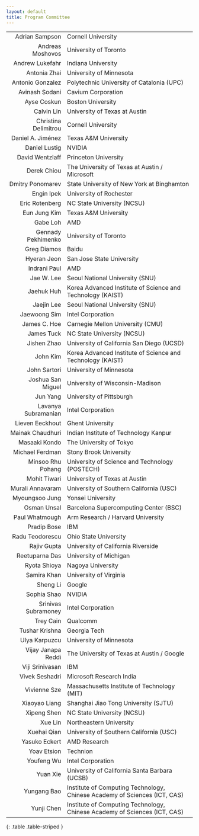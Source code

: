 ```yaml
---
layout: default
title: Program Committee 
---
```

|                                                        |                                  |
| -----------------------------------------------------: | -------------------------------- |
|                                         Adrian Sampson |               Cornell University |
|                                       Andreas Moshovos |            University of Toronto |
|                                        Andrew Lukefahr |               Indiana University |
|                                           Antonia Zhai |          University of Minnesota |
|                                       Antonio Gonzalez | Polytechnic University of Catalonia (UPC) |
|                                         Avinash Sodani |               Cavium Corporation |
|                                            Ayse Coskun |                Boston University |
|                                             Calvin Lin |    University of Texas at Austin |
|                                   Christina Delimitrou |               Cornell University |
|        Daniel A. Jiménez |	Texas A&M University |
|  Daniel Lustig |  NVIDIA | 
|  David Wentzlaff	|  Princeton University |
|  Derek Chiou |	 The University of Texas at Austin / Microsoft |
|  Dmitry Ponomarev	|  State University of New York at Binghamton | 
|  Engin Ipek |	 University of Rochester |
|  Eric Rotenberg |   NC State University (NCSU) |
|  Eun Jung Kim |  Texas A&M University |
|  Gabe Loh |  AMD |
|  Gennady Pekhimenko	 |  University of Toronto |
|  Greg Diamos |  Baidu |
|  Hyeran Jeon |  San Jose State University |
|  Indrani Paul |  AMD |
|  Jae W. Lee |  Seoul National University (SNU) |
|  Jaehuk Huh |  Korea Advanced Institute of Science and Technology (KAIST) |
|  Jaejin Lee |  Seoul National University (SNU) |
|  Jaewoong Sim	 |  Intel Corporation |
|  James C. Hoe |  Carnegie Mellon University (CMU) |
|  James Tuck	 |  NC State University (NCSU) |
|  Jishen Zhao |  University of California San Diego (UCSD) |
|  John Kim |  Korea Advanced Institute of Science and Technology (KAIST) |
|  John Sartori |  University of Minnesota |
|  Joshua San Miguel |  University of Wisconsin-Madison |
|  Jun Yang |  University of Pittsburgh |
|  Lavanya Subramanian |  Intel Corporation |
|  Lieven Eeckhout |  Ghent University |
|  Mainak Chaudhuri |  Indian Institute of Technology Kanpur |
|  Masaaki  Kondo |	  The University of Tokyo |
|  Michael Ferdman	 |  Stony Brook University |
|  Minsoo Rhu	Pohang |  University of Science and Technology (POSTECH) |
|  Mohit Tiwari |  	University of Texas at Austin |
|  Murali Annavaram |  	University of Southern California (USC) |
|  Myoungsoo Jung |  	Yonsei University |
|  Osman Unsal |  	Barcelona Supercomputing Center (BSC) |
|  Paul Whatmough | 	Arm Research / Harvard University |
|  Pradip Bose | 	IBM |
|  Radu Teodorescu | 	Ohio State University |
|  Rajiv Gupta | 	University of California Riverside |
|  Reetuparna Das | 	University of Michigan |
|  Ryota Shioya | 	Nagoya University | 
|  Samira Khan | 	University of Virginia |
|  Sheng Li | 	Google |
|  Sophia  Shao | 	NVIDIA |
|  Srinivas Subramoney | 	Intel Corporation |
|  Trey Cain | 	Qualcomm |
|  Tushar Krishna | 	Georgia Tech |
|  Ulya Karpuzcu |  	University of Minnesota |
|  Vijay Janapa Reddi | 	The University of Texas at Austin / Google |
|  Viji Srinivasan | 	IBM |
|  Vivek Seshadri | 	Microsoft Research India |
|  Vivienne Sze | 	Massachusetts Institute of Technology (MIT) |
|  Xiaoyao Liang | 	Shanghai Jiao Tong University (SJTU) |
|  Xipeng Shen |  	NC State University (NCSU) |
|  Xue Lin |  	Northeastern University |
|  Xuehai Qian | 	University of Southern California (USC) |
|  Yasuko Eckert | 	AMD Research |
|  Yoav Etsion |	 Technion |
|  Youfeng Wu | 	Intel Corporation |
|  Yuan Xie | 	University of California Santa Barbara (UCSB) |
|  Yungang Bao | 	Institute of Computing Technology, <br> Chinese Academy of Sciences (ICT, CAS) |
| Yunji Chen | 	Institute of Computing Technology, <br> Chinese Academy of Sciences (ICT, CAS) |
{: .table .table-striped }

